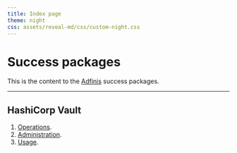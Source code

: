 ```yaml
---
title: Index page
theme: night
css: assets/reveal-md/css/custom-night.css
---
```


# Success packages

This is the content to the [Adfinis](https://adfinis.com/) success packages.

---

## HashiCorp Vault

1. [Operations](/success-packages/hashicorp-vault-operations).
2. [Administration](/success-packages/hashicorp-vault-administration).
3. [Usage](/success-packages/hashicorp-vault-usage).
